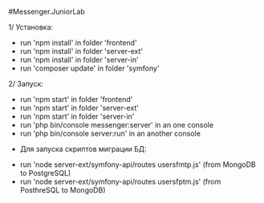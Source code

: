 #Messenger.JuniorLab

1/ Установка:
- run 'npm install' in folder 'frontend'
- run 'npm install' in folder 'server-ext'
- run 'npm install' in folder 'server-in'
- run 'composer update' in folder 'symfony'

2/ Запуск:
- run 'npm start' in folder 'frontend'
- run 'npm start' in folder 'server-ext'
- run 'npm start' in folder 'server-in'
- run 'php bin/console messenger:server' in an one console
- run 'php bin/console server:run' in an another console

* Для запуска скриптов миграции БД:
-   run 'node server-ext/symfony-api/routes usersfmtp.js' (from MongoDB to PostgreSQL)
-   run 'node server-ext/symfony-api/routes usersfptm.js' (from PosthreSQL to MongoDB)
